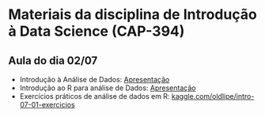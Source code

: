 # Materiais da disciplina de Introdução à Data Science (CAP-394)

## Aula do dia 02/07
- Introdução à Análise de Dados: [Apresentação](https://github.com/cap394/materiais/blob/main/intro-07-01/intro-analise_de_dados-ds2021_novo.pdf)
- Introdução ao R para análise de Dados: [Apresentação](https://intro-07-01.netlify.app)
- Exercícios práticos de análise de dados em R: [kaggle.com/oldlipe/intro-07-01-exercicios](https://www.kaggle.com/oldlipe/intro-07-01-exercicios)
